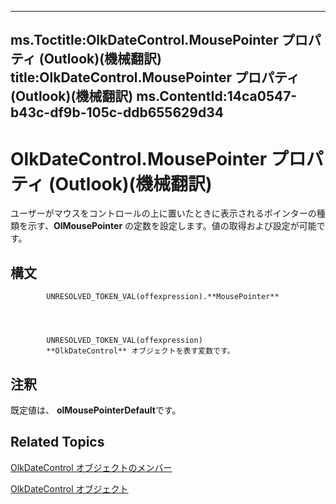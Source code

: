 

---
ms.Toctitle:OlkDateControl.MousePointer プロパティ (Outlook)(機械翻訳)
title:OlkDateControl.MousePointer プロパティ (Outlook)(機械翻訳)
ms.ContentId:14ca0547-b43c-df9b-105c-ddb655629d34
---
# OlkDateControl.MousePointer プロパティ (Outlook)(機械翻訳)




ユーザーがマウスをコントロールの上に置いたときに表示されるポインターの種類を示す、**OlMousePointer** の定数を設定します。値の取得および設定が可能です。

## 構文

            UNRESOLVED_TOKEN_VAL(offexpression).**MousePointer**




            UNRESOLVED_TOKEN_VAL(offexpression)
            **OlkDateControl** オブジェクトを表す変数です。



## 注釈
既定値は、 **olMousePointerDefault**です。



## Related Topics

[OlkDateControl オブジェクトのメンバー](6bc09aee-2f4e-5042-a653-52c0c09068c5.md)

[OlkDateControl オブジェクト](bd0c6bbe-c348-c748-41fe-0cf7ecebcc1e.md)




